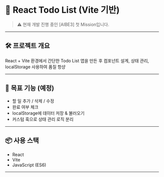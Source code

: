 # 📌 React Todo List (Vite 기반)

> ⚠️ 현재 개발 진행 중인 [AIBE3] 첫 Mission입니다.

---

## 🛠 프로젝트 개요

React + Vite 환경에서 간단한 Todo List 앱을 만든 후
컴포넌트 설계, 상태 관리, localStorage 사용하여 품질 항샹

---

## 🧩 목표 기능 (예정)

- 할 일 추가 / 삭제 / 수정
- 완료 여부 체크
- localStorage에 데이터 저장 & 불러오기
- 커스텀 훅으로 상태 관리 로직 분리

---

## 📦 사용 스택

- React
- Vite
- JavaScript (ES6)

---
